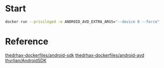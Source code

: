 # Start

```bash
docker run --privileged -e ANDROID_AVD_EXTRA_ARGS="--device 8 --force" -it --rm <image name> 
```

# Reference
[thedrhax-dockerfiles/android-sdk](https://github.com/thedrhax-dockerfiles/android-sdk)
[thedrhax-dockerfiles/android-avd](https://github.com/thedrhax-dockerfiles/android-avd)
[thyrlian/AndroidSDK](https://github.com/thyrlian/AndroidSDK)
